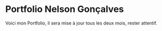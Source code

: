 # Portfolio Nelson Gonçalves

Voici mon Portfolio, il sera mise à jour tous les deux mois, rester attentif.

